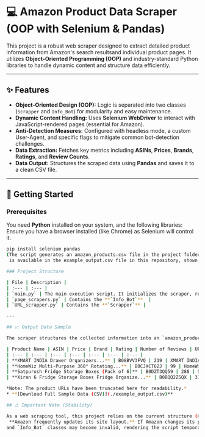 # 💻 Amazon Product Data Scraper (OOP with Selenium & Pandas)

This project is a robust web scraper designed to extract detailed product information from Amazon's
search resultsand individual product pages. It utilizes **Object-Oriented Programming (OOP)** and industry-standard 
Python libraries to handle dynamic content and structure data efficiently.

---

## ✨ Features

* **Object-Oriented Design (OOP):** Logic is separated into two classes (`Scrapper` and `Info_Bot`) for modularity and easy maintenance.
* **Dynamic Content Handling:** Uses **Selenium WebDriver** to interact with JavaScript-rendered pages (essential for Amazon).
* **Anti-Detection Measures:** Configured with headless mode, a custom User-Agent, and specific flags to mitigate common bot-detection challenges.
* **Data Extraction:** Fetches key metrics including **ASINs**, **Prices**, **Brands**, **Ratings**, and **Review Counts**.
* **Data Output:** Structures the scraped data using **Pandas** and saves it to a clean CSV file.

---

## 🚀 Getting Started

### Prerequisites

You need **Python** installed on your system, and the following libraries:
Ensure you have a browser installed (like Chrome) as Selenium will control it.
```bash
pip install selenium pandas
(The script generates an amazon_products.csv file in the project folder. An example of the structured data output
 is available in the example_output.csv file in this repository, shown in part below:)

### Project Structure

| File | Description |
| :--- | :--- |
| `main.py` | The main execution script. It initializes the scraper, runs the workflow, and uses Pandas to process and save the final data. |
| `page_scrapers.py` | Contains the **`Info_Bot`**  |
| `URL_scrapper.py` | Contains the **`Scrapper`** |

---

## 📈 Output Data Sample

The scraper structures the collected information into an `amazon_products.csv` file. A sample of the output data is shown below:

| Product Name | ASIN | Price | Brand | Rating | Number of Reviews | URL |
| :--- | :--- | :--- | :--- | :--- | :--- | :--- |
| **XMART INDIA Drawer Organizers...** | B08BVV3FVQ | 219 | XMART INDIA | 4.2 | 1,834 ratings | https://www.amazon.in/XMART-INDIA... |
| **HomeWiz Multi-Purpose 360° Rotating...** | B0CJXCT62J | 99 | HomeWiz | 4.8 | 222 ratings | https://www.amazon.in/HomeWiz-Multi-Purpose... |
| **Satpurush Fridge Storage Boxes (Pack of 6)** | B0DZT3QQ59 | 288 | Satpurush | 4.3 | 1,779 ratings | https://www.amazon.in/Satpurush-Refrigerator... |
| **Xiran 6 Fridge Storage Boxes Fridge Organize...** | B0BQQ2ZSQX | 319 | Xiran | 4.2 | 3,892 ratings | https://www.amazon.in/Xiran-Fridge-Organizer... |

*Note: The product URLs have been truncated here for readability.*
* **[Download Full Sample Data (CSV)](./example_output.csv)**

## ⚠️ Important Note (Stability)

As a web scraping tool, this project relies on the current structure (HTML/CSS selectors) of the Amazon website.
 **Amazon frequently updates its site layout.** If Amazon changes its page structure, the selectors used in the `Scrapper`
and `Info_Bot` classes may become invalid, rendering the script temporarily useless until the selectors are updated.
